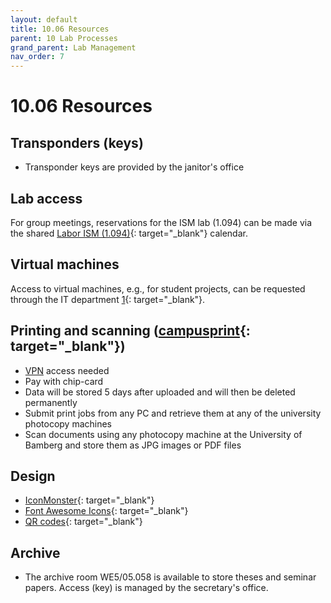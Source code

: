 ```yaml
---
layout: default
title: 10.06 Resources
parent: 10 Lab Processes
grand_parent: Lab Management
nav_order: 7
---
```


# 10.06 Resources

## Transponders (keys)

- Transponder keys are provided by the janitor's office

## Lab access

For group meetings, reservations for the ISM lab (1.094) can be made via the shared [Labor ISM (1.094)](https://mailex.uni-bamberg.de/owa/#path=/calendar/view/Month){: target="_blank"} calendar.

## Virtual machines

Access to virtual machines, e.g., for student projects, can be requested through the IT department [1](https://www.uni-bamberg.de/its/wir/mitarbeiter/mai/){: target="_blank"}.

## Printing and scanning ([campusprint](https://www.uni-bamberg.de/campusprint/){: target="_blank"})

+ [VPN](#vpn) access needed
+ Pay with chip-card
+ Data will be stored 5 days after uploaded and will then be deleted permanently
+ Submit print jobs from any PC and retrieve them at any of the university photocopy machines
+ Scan documents using any photocopy machine at the University of Bamberg and store them as JPG images or PDF files

## Design

- [IconMonster](https://iconmonstr.com/?s=git){: target="_blank"}
- [Font Awesome Icons](https://fontawesome.com/v4/icons/){: target="_blank"}
- [QR codes](https://www.resourcefuldev.com/qr-code-generator/){: target="_blank"}

## Archive

- The archive room WE5/05.058 is available to store theses and seminar papers.
  Access (key) is managed by the secretary's office.

<!-- 
Templates: letters, etc. -> directory
-->
